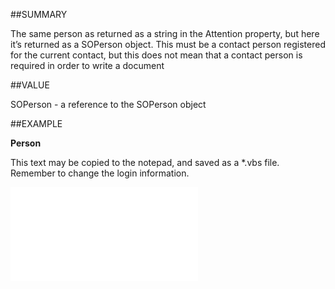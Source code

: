 
##SUMMARY

The same person as returned as a string in the Attention property, but here it’s returned as a SOPerson object. This must be a contact person registered for the current contact, but this does not mean that a contact person is required in order to write a document


##VALUE

SOPerson - a reference to the SOPerson object


##EXAMPLE

**Person**

This text may be copied to the notepad, and saved as a *.vbs file. Remember to change the login information.

![](..\..\Examples\vbs\SODocument.Person.vbs.txt)

